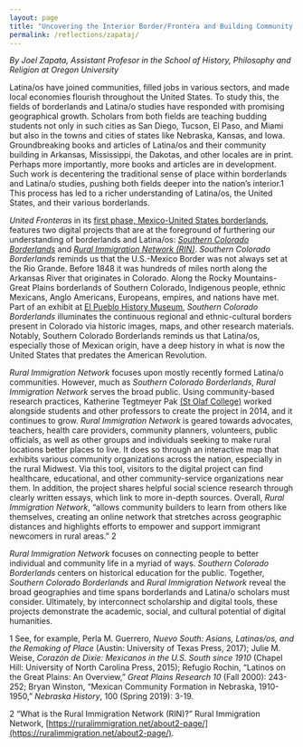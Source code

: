 ```yaml
---
layout: page
title: "Uncovering the Interior Border/Frontera and Building Community Through Digital Humanities"
permalink: /reflections/zapataj/
---
```



*By Joel Zapata, Assistant Profesor in the School of History, Philosophy and Religion at Oregon University*


Latina/os have joined communities, filled jobs in various sectors, and made local economies 
flourish throughout the United States. To study this, the fields of borderlands and Latina/o
studies have responded with promising geographical growth. Scholars from both fields are
teaching budding students not only in such cities as San Diego, Tucson, El Paso, and Miami but
also in the towns and cities of states like Nebraska, Kansas, and Iowa. Groundbreaking books
and articles of Latina/os and their community building in Arkansas, Mississippi, the Dakotas,
and other locales are in print. Perhaps more importantly, more books and articles are in
development. Such work is decentering the traditional sense of place within borderlands and
Latina/o studies, pushing both fields deeper into the nation’s interior.1 This process has led to a
richer understanding of Latina/os, the United States, and their various borderlands.

*United Fronteras* in its [first phase, Mexico-United States borderlands](https://unitedfronteras.github.io/ufexhibition_mexusa/), features two digital projects that are at the foreground of furthering our
understanding of borderlands and Latina/os: [*Southern Colorado Borderlands*](https://unitedfronteras.github.io/ufexhibition_mexusa/united/obj099/) and [*Rural
Immigration Network (RIN)*](https://unitedfronteras.github.io/ufexhibition_mexusa/united/obj098/). *Southern Colorado Borderlands* reminds us that the U.S.-Mexico
Border was not always set at the Rio Grande. Before 1848 it was hundreds of miles north along
the Arkansas River that originates in Colorado. Along the Rocky Mountains-Great Plains
borderlands of Southern Colorado, Indigenous people, ethnic Mexicans, Anglo Americans,
Europeans, empires, and nations have met. Part of an exhibit at [El Pueblo History Museum](https://www.historycolorado.org/el-pueblo-history-museum),
*Southern Colorado Borderlands* illuminates the continuous regional and ethnic-cultural borders
present in Colorado via historic images, maps, and other research materials. Notably, Southern
Colorado Borderlands reminds us that Latina/os, especially those of Mexican origin, have a deep
history in what is now the United States that predates the American Revolution.

*Rural Immigration Network* focuses upon mostly recently formed Latina/o communities.
However, much as *Southern Colorado Borderlands*, *Rural Immigration Network* serves the
broad public. Using community-based research practices, Katherine Tegtmeyer Pak [(St Olaf
College)](https://wp.stolaf.edu/) worked alongside students and other professors to create the project in 2014, and it
continues to grow. *Rural Immigration Network* is geared towards advocates, teachers, health care
providers, community planners, volunteers, public officials, as well as other groups and
individuals seeking to make rural locations better places to live. It does so through an interactive
map that exhibits various community organizations across the nation, especially in the rural
Midwest. Via this tool, visitors to the digital project can find healthcare, educational, and other
community-service organizations near them. In addition, the project shares helpful social science
research through clearly written essays, which link to more in-depth sources. Overall, *Rural
Immigration Network*, “allows community builders to learn from others like themselves, creating
an online network that stretches across geographic distances and highlights efforts to empower
and support immigrant newcomers in rural areas.” 2

*Rural Immigration Network* focuses on connecting people to better individual and community
life in a myriad of ways. *Southern Colorado Borderlands* centers on historical education for the
public. Together, *Southern Colorado Borderlands* and *Rural Immigration Network* reveal the
broad geographies and time spans borderlands and Latina/o scholars must consider. Ultimately,
by interconnect scholarship and digital tools, these projects demonstrate the academic, social,
and cultural potential of digital humanities.




1 See, for example, Perla M. Guerrero, *Nuevo South: Asians, Latinas/os, and the Remaking of Place* (Austin:
University of Texas Press, 2017); Julie M. Weise, *Corazón de Dixie: Mexicanos in the U.S. South since 1910*
(Chapel Hill: University of North Carolina Press, 2015); Refugio Rochin, “Latinos on the Great Plains: An
Overview,” *Great Plains Research 10* (Fall 2000): 243-252; Bryan Winston, “Mexican Community Formation in
Nebraska, 1910-1950,” *Nebraska History*, 100 (Spring 2019): 3-19.

2 “What is the Rural Immigration Network (RIN)?” Rural Immigration Network,
[https://ruralimmigration.net/about2-page/](https://ruralimmigration.net/about2-page/).
